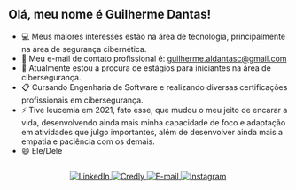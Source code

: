 ## Olá, meu nome é Guilherme Dantas!
- :computer: Meus maiores interesses estão na área de tecnologia, principalmente na área de segurança cibernética.
- :e-mail: Meu e-mail de contato profissional é: guilherme.aldantasc@gmail.com
- :loudspeaker: Atualmente estou a procura de estágios para iniciantes na área de cibersegurança.
- :clipboard: Cursando Engenharia de Software e realizando diversas certificações profissionais em cibersegurança.
- ⚡ Tive leucemia em 2021, fato esse, que mudou o meu jeito de encarar a vida, 
desenvolvendo ainda mais minha capacidade de foco e adaptação em atividades que julgo 
importantes, além de desenvolver ainda mais a empatia e paciência com os demais.
- 😄 Ele/Dele
##
<p align="center">
  <!-- LinkedIn -->
  <a href="https://www.linkedin.com/in/guialdantasc/" target="_blank" rel="noopener noreferrer">
    <img src="https://img.shields.io/badge/-LinkedIn-0077B5?style=for-the-badge&logo=linkedin&logoColor=white" alt="LinkedIn">
  </a>

  <!-- Credly -->
  <a href="https://www.credly.com/users/guilherme.aldantasc" target="_blank" rel="noopener noreferrer">
    <img src="https://img.shields.io/badge/-Credly-FF6F00?style=for-the-badge&logo=credly&logoColor=white" alt="Credly">
  </a>

  <!-- E-mail (abre o Gmail em nova guia) -->
  <a href="https://mail.google.com/mail/?view=cm&to=gui.aldantasc@gmail.com" target="_blank" rel="noopener noreferrer">
    <img src="https://img.shields.io/badge/-Email-D14836?style=for-the-badge&logo=gmail&logoColor=white" alt="E-mail">
  </a>

  <!-- Instagram -->
  <a href="https://www.instagram.com/guidntsc/" target="_blank" rel="noopener noreferrer">
    <img src="https://img.shields.io/badge/-Instagram-E4405F?style=for-the-badge&logo=instagram&logoColor=white" alt="Instagram">
  </a>
</p>
